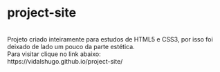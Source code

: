 # project-site

<br>
Projeto criado inteiramente para estudos de HTML5 e CSS3, por isso foi deixado de lado um pouco da parte estética.
<br>
Para visitar clique no link abaixo:
<br>
https://vidalshugo.github.io/project-site/
